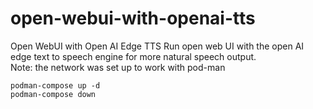 # open-webui-with-openai-tts
Open WebUI with Open AI Edge TTS
Run open web UI with the open AI edge text to speech engine for more natural speech output.  
Note: the network was set up to work with pod-man

```
podman-compose up -d
podman-compose down
```
